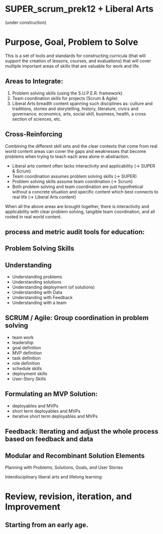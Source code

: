 # SUPER_scrum_prek12 + Liberal Arts

(under construction)

# Purpose, Goal, Problem to Solve
This is a set of tools and standards for constructing curricula (that will support the creation of lessons, courses, and evaluations) that will cover multiple important areas of skills that are valuable for work and life. 

## Areas to Integrate:
1. Problem solving skills (using the S.U.P.E.R. framework)
2. Team coordination skills for projects (Scrum & Agile)
3. Liberal Arts breadth content spanning such disciplines as: culture and traditions, stories and storytelling, history, literature, civics and governance, economics, arts, social skill, business, health, a cross section of sciences, etc. 

## Cross-Reinforcing
Combining the different skill sets and the clear contexts that come from real world content areas can cover the gaps and weaknesses that become problems when trying to teach each area alone in abstraction.
- Liberal arts content often lacks interactivity and applicability (-> SUPER & Scrum)
- Team coordination assumes problem solving skills (-> SUPER)
- Problem solving skills assume team coordination (-> Scrum)
- Both problem solving and team coordination are just hypothetical without a concrete situation and specific content which best connects to real life (-> Liberal Arts content)

When all the above areas are brought together, there is interactivity and applicability with clear problem solving, tangible team coordination, and all rooted in real world content. 




## process and metric audit tools for education:

## Problem Solving Skills

## Understanding
- Understanding problems
- Understanding solutions
- Understanding deployment (of solutions)
- Understanding with Data
- Understanding with Feedback
- Understanding with a team

## SCRUM / Agile: Group coordination in problem solving
- team work
- leadership
- goal definition
- MVP definition
- task definition
- role definition
- schedule skills
- deployment skills
- User-Story Skills

## Formulating an MVP Solution:
- deployables and MVPs
- short term deployables and MVPs
- iterative short term deployables and MVPs

## Feedback: Iterating and adjust the whole process based on feedback and data

## Modular and Recombinant Solution Elements

Planning with Problems, Solutions, Goals, and User Stories

Interdisciplinary liberal arts and lifelong learning:

# Review, revision, iteration, and Improvement

## Starting from an early age.

